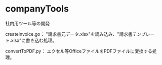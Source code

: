 # companyTools
社内用ツール等の開発

createInvoice.go：
"請求書元データ.xlsx"を読み込み、"請求書テンプレート.xlsx"に書き込む処理。

convertToPDF.py：
エクセル等OfficeファイルをPDFファイルに変換する処理。
